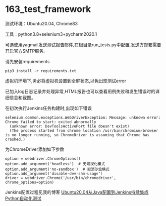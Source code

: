 # 163_test_framework
测试环境：Ubuntu20.04, Chrome83

工具：python3.8+selenium3+pycharm2020.1

可选使用yagmail发送测试报告邮件,在根目录run_tests.py中配置,发送方邮箱需要开启官方SMTP服务。

请先安装requirements

`pip3 install -r requirements.txt`

虚拟机环境下,务必将虚拟机设置到全屏状态,以免出现测试error


已加入log日志记录并处理异常,HTML报告也可以查看用例失败和发生错误时的详细信息和截图。

在初次执行Jenkins任务构建时,出现如下错误


```
selenium.common.exceptions.WebDriverException: Message: unknown error: Chrome failed to start: exited abnormally
  (unknown error: DevToolsActivePort file doesn't exist)
  (The process started from chrome location /usr/bin/chromium-browser is no longer running, so ChromeDriver is assuming that Chrome has crashed.)
```


为ChromeDriver添加如下参数


```
option = webdriver.ChromeOptions()
option.add_argument('headless')  # 无可视化模式
option.add_argument('no-sandbox')  # 取消沙盒模式
option.add_argument('disable-dev-shm-usage')
driver = webdriver.Chrome('/usr/bin/chromedriver', chrome_options=option)
```

Jenkins配置过程见我的博客
[Ubuntu20.04从Java配置到Jenkins持续集成Python自动化测试](https://blog.csdn.net/weixin_42656409/article/details/106848580)
